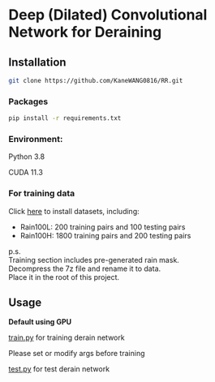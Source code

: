 # Deep (Dilated) Convolutional Network for Deraining

## Installation

```bash
git clone https://github.com/KaneWANG0816/RR.git
```

### Packages
```bash
pip install -r requirements.txt
```
### Environment:

Python 3.8

CUDA 11.3

### For training data

Click [here](https://drive.google.com/file/d/1SPlNb19nmVCwLLdrzJnSrj-oJGGMMsxu/view?usp=sharing) to install datasets, including:
<ul>
  <li>Rain100L: 200 training pairs and 100 testing pairs</li>
  <li>Rain100H: 1800 training pairs and 200 testing pairs</li>
</ul>

p.s. <br>
Training section includes pre-generated rain mask.<br>
Decompress the 7z file and rename it to data.<br>
Place it in the root of this project.
## Usage

<b>Default using GPU</b>

[train.py](train.py) for training derain network

Please set or modify args before training


[test.py](test.py) for test derain network


## 